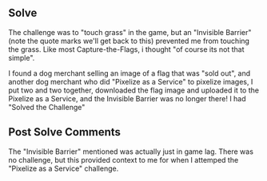 ## Solve
The challenge was to "touch grass" in the game, but an "Invisible Barrier" (note the quote marks we'll get back to this) prevented me from touching the grass.  Like most Capture-the-Flags, i thought "of course its not that simple".

I found a dog merchant selling an image of a flag that was "sold out", and another dog merchant who did "Pixelize as a Service" to pixelize images, I put two and two together, downloaded the flag image and uploaded it to the Pixelize as a Service, and the Invisible Barrier was no longer there!  I had "Solved the Challenge"

## Post Solve Comments
The "Invisible Barrier" mentioned was actually just in game lag.  There was no challenge, but this provided context to me for when I attemped the "Pixelize as a Service" challenge.
